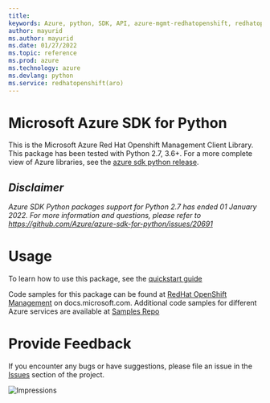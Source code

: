 ```yaml
---
title: 
keywords: Azure, python, SDK, API, azure-mgmt-redhatopenshift, redhatopenshift(aro)
author: mayurid
ms.author: mayurid
ms.date: 01/27/2022
ms.topic: reference
ms.prod: azure
ms.technology: azure
ms.devlang: python
ms.service: redhatopenshift(aro)
---
```

# Microsoft Azure SDK for Python

This is the Microsoft Azure Red Hat Openshift Management Client Library.
This package has been tested with Python 2.7, 3.6+.
For a more complete view of Azure libraries, see the [azure sdk python release](https://aka.ms/azsdk/python/all).


## _Disclaimer_

_Azure SDK Python packages support for Python 2.7 has ended 01 January 2022. For more information and questions, please refer to https://github.com/Azure/azure-sdk-for-python/issues/20691_

# Usage


To learn how to use this package, see the [quickstart guide](https://aka.ms/azsdk/python/mgmt)


Code samples for this package can be found at [RedHat OpenShift Management](https://docs.microsoft.com/samples/browse/?languages=python&term=Getting%20started%20-%20Managing&terms=Getting%20started%20-%20Managing) on docs.microsoft.com.
Additional code samples for different Azure services are available at [Samples Repo](https://aka.ms/azsdk/python/mgmt/samples)


# Provide Feedback

If you encounter any bugs or have suggestions, please file an issue in the
[Issues](https://github.com/Azure/azure-sdk-for-python/issues)
section of the project. 


![Impressions](https://azure-sdk-impressions.azurewebsites.net/api/impressions/azure-sdk-for-python%2Fazure-mgmt-redhatopenshift%2FREADME.png)

